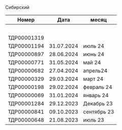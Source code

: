 
Сибирский

| Номер       | Дата       | месяц       |
| ----------- | ---------- | ----------- |
|             |            |             |
|             |            |             |
|             |            |             |
|             |            |             |
|             |            |             |
| ТДР00001319 |            |             |
| ТДР00001194 | 31.07.2024 | июль 24     |
| ТДР00000897 | 28.06.2024 | июнь 24     |
| ТДР00000771 | 31.05.2024 | май 24      |
| ТДР00000682 | 27.04.2024 | апрель24    |
| ТДР00000329 | 29.03.2024 | март 24     |
| ТДР00000198 | 29.02.2024 | февраль 24  |
| ТДР00000069 | 31.01.2024 | январь 24   |
| ТДР00001284 | 29.12.2023 | Декабрь 23  |
| ТДР00000841 | 09.10.2023 | сентябрь 23 |
| ТДР00000648 | 21.08.2023 | июль 23     |
